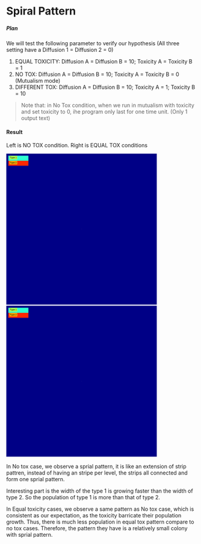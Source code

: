 # Spiral Pattern
##### Plan

We will test the following parameter to verify our hypothesis (All three setting have a Diffusion 1 = Diffusion 2 = 0)

1. EQUAL TOXICITY: Diffusion A = Diffusion B = 10; Toxicity A = Toxicity B = 1
2. NO TOX: Diffusion A = Diffusion B = 10; Toxicity A = Toxicity B = 0 (Mutualism mode)
3. DIFFERENT TOX: Diffusion A = Diffusion B = 10; Toxicity A = 1; Toxicity B = 10

> Note that: in No Tox condition, when we run in mutualism with toxicity and set toxicity to 0, ihe program only last for one time unit. (Only 1 output text)

#### Result
Left is NO TOX condition. Right is EQUAL TOX conditions
<p float="center">
  <img src="./src/fig/notox.gif" width="400" />
  <img src="./src/fig/eqtox.gif" width="400" /> 
</p>

In No tox case, we observe a sprial pattern, it is like an extension of strip pattren, instead of having an stripe per level, the strips all connected and form one sprial pattern. 

Interesting part is the width of the type 1 is growing faster than the width of type 2. So the population of type 1 is more than that of type 2.

In Equal toxicity cases, we observe a same pattern as No tox case, which is consistent as our expectation, as the toxicity barricate their population growth. Thus, there is much less population in equal tox pattern compare to no tox cases. Therefore, the pattern they have is a relatively small colony with sprial pattern.

